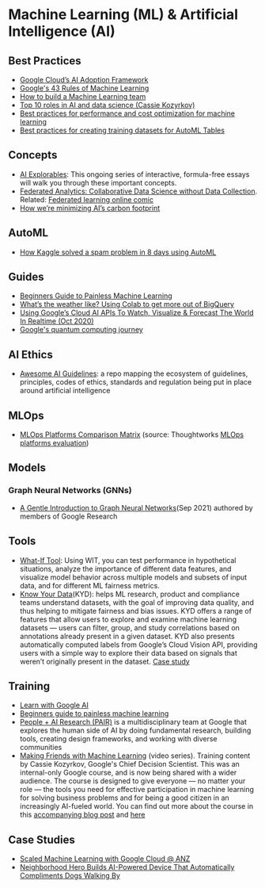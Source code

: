 # Machine Learning (ML) & Artificial Intelligence (AI)

## Best Practices
- [Google Cloud’s AI Adoption Framework](https://services.google.com/fh/files/misc/ai_adoption_framework_whitepaper.pdf)
- [Google's 43 Rules of Machine Learning](https://developers.google.com/machine-learning/guides/rules-of-ml)
- [How to build a Machine Learning team](https://towardsdatascience.com/how-to-hire-a-machine-learning-team-b8055fff57f)
- [Top 10 roles in AI and data science (Cassie Kozyrkov)](https://hackernoon.com/top-10-roles-for-your-data-science-team-e7f05d90d961)
- [Best practices for performance and cost optimization for machine learning](https://cloud.google.com/solutions/machine-learning/best-practices-for-ml-performance-cost)
- [Best practices for creating training datasets for AutoML Tables](https://cloud.google.com/automl-tables/docs/data-best-practices)

## Concepts
- [AI Explorables](https://pair.withgoogle.com/explorables/): This ongoing series of interactive, formula-free essays will walk you through these important concepts.
- [Federated Analytics: Collaborative Data Science without Data Collection](https://ai.googleblog.com/2020/05/federated-analytics-collaborative-data.html). Related: [Federated learning online comic](https://federated.withgoogle.com/)
- [How we’re minimizing AI’s carbon footprint](https://blog.google/technology/ai/minimizing-carbon-footprint/)

## AutoML
- [How Kaggle solved a spam problem in 8 days using AutoML](https://cloud.google.com/blog/products/ai-machine-learning/how-kaggle-solved-a-spam-problem-using-automl)

## Guides
- [Beginners Guide to Painless Machine Learning](https://cloud.google.com/blog/products/ai-machine-learning/beginners-guide-to-painless-machine-learning)
- [What’s the weather like? Using Colab to get more out of BigQuery](https://cloud.google.com/blog/products/data-analytics/whats-the-weather-like-using-colab-to-get-more-out-of-bigquery)
- [Using Google’s Cloud AI APIs To Watch, Visualize & Forecast The World In Realtime (Oct 2020)](https://www.youtube.com/watch?v=0jAcPwKS9wM)
- [Google's quantum computing journey](https://quantumai.google/learn/map)

## AI Ethics
- [Awesome AI Guidelines](https://github.com/EthicalML/awesome-artificial-intelligence-guidelines): a repo mapping the ecosystem of guidelines, principles, codes of ethics, standards and regulation being put in place around artificial intelligence

## MLOps
- [MLOps Platforms Comparison Matrix](https://docs.google.com/spreadsheets/d/1nRqjnD7SCMJGmYR2gdZJ84YolLnHAMJwjSG7z7VcM6c/edit#gid=2142188353) (source: Thoughtworks [MLOps platforms evaluation](https://github.com/thoughtworks/mlops-platforms))

## Models
### Graph Neural Networks (GNNs)
- [A Gentle Introduction to Graph Neural Networks](https://distill.pub/2021/gnn-intro/)(Sep 2021) authored by members of Google Research

## Tools
- [What-If Tool](https://pair-code.github.io/what-if-tool/): Using WIT, you can test performance in hypothetical situations, analyze the importance of different data features, and visualize model behavior across multiple models and subsets of input data, and for different ML fairness metrics.
- [Know Your Data](https://knowyourdata.withgoogle.com/)(KYD): helps ML research, product and compliance teams understand datasets, with the goal of improving data quality, and thus helping to mitigate fairness and bias issues. KYD offers a range of features that allow users to explore and examine machine learning datasets — users can filter, group, and study correlations based on annotations already present in a given dataset. KYD also presents automatically computed labels from Google’s Cloud Vision API, providing users with a simple way to explore their data based on signals that weren’t originally present in the dataset. [Case study](https://ai.googleblog.com/2021/08/a-dataset-exploration-case-study-with.html)

## Training
- [Learn with Google AI](https://ai.google/education/)
- [Beginners guide to painless machine learning](https://cloud.google.com/blog/products/ai-machine-learning/beginners-guide-to-painless-machine-learning)
- [People + AI Research (PAIR)](https://pair.withgoogle.com/) is a multidisciplinary team at Google that explores the human side of AI by doing fundamental research, building tools, creating design frameworks, and working with diverse communities
- [Making Friends with Machine Learning](https://www.youtube.com/playlist?list=PLRKtJ4IpxJpDxl0NTvNYQWKCYzHNuy2xG) (video series). Training content by Cassie Kozyrkov, Google's Chief Decision Scientist. This was an internal-only Google course, and is now being shared with a wider audience. The course is designed to give everyone — no matter your role — the tools you need for effective participation in machine learning for solving business problems and for being a good citizen in an increasingly AI-fueled world. You can find out more about the course in this [accompanying blog post](https://kozyrkov.medium.com/the-best-ai-course-youve-ever-watched-c15e0a0bbb0a) and [here](https://towardsdatascience.com/making-friends-with-machine-learning-5e28d5205a29)


## Case Studies
- [Scaled Machine Learning with Google Cloud @ ANZ](https://www.linkedin.com/pulse/scaled-machine-learning-google-cloud-anz-leo-mao/)
- [Neighborhood Hero Builds AI-Powered Device That Automatically Compliments Dogs Walking By](https://gizmodo.com/neighborhood-hero-builds-ai-powered-device-that-automat-1846562170)

